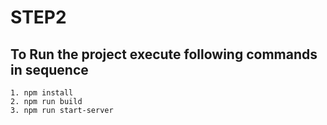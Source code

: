 # STEP2
## To Run the project execute following commands in sequence

    1. npm install
    2. npm run build
    3. npm run start-server